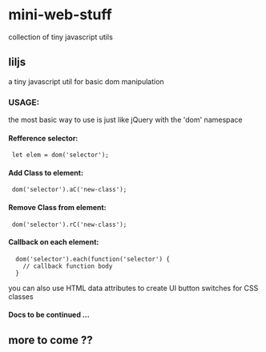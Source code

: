 # mini-web-stuff
collection of tiny javascript utils

## liljs
a tiny javascript util for basic dom manipulation

### USAGE: 

the most basic way to use is just like jQuery with the 'dom' namespace 

#### Refference selector:

     let elem = dom('selector');  

#### Add Class to element:

     dom('selector').aC('new-class'); 

#### Remove Class from element:

     dom('selector').rC('new-class'); 
    
#### Callback on each element:

      dom('selector').each(function('selector') {
        // callback function body
      } 

you can also use HTML data attributes to create UI button switches for CSS classes

#### Docs to be continued ...
  
 

## more to come ??
